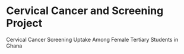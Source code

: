 # Cervical Cancer and Screening Project
Cervical Cancer Screening Uptake Among Female Tertiary Students in Ghana
